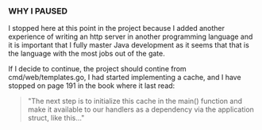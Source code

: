 
### WHY I PAUSED

I stopped here at this point in the project because I added another experience of writing an http server
in another programming language and it is important that I fully master Java development as it seems that
that is the language with the most jobs out of the gate.

If I decide to continue, the project should contine from cmd/web/templates.go, I had started implementing a
cache, and I have stopped on page 191 in the book where it last read: 

> "The next step is to initialize this cache in the main() function and make it available to our handlers as a
> dependency via the application struct, like this..."

